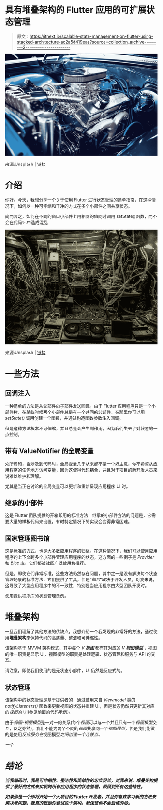 # 具有堆叠架构的 Flutter 应用的可扩展状态管理

> 原文：<https://itnext.io/scalable-state-management-on-flutter-using-stacked-architecture-ac2a5d419eaa?source=collection_archive---------2----------------------->

![](img/0f000fe8bb0ebe66792986cf886983b8.png)

来源:Unsplash | [链接](https://unsplash.com/photos/VurHDpO4VYI)

# 介绍

你好。今天，我想分享一个关于使用 Flutter 进行状态管理的简单指南，在这种情况下，如何以一种可伸缩和干净的方式在多个小部件之间共享状态。

简而言之，如何在不同的窗口小部件上用相同的值同时调用 setState()函数，而不会在代码✨.中造成混乱

![](img/c40a55eb02ec238deca5428b04fea065.png)

来源:Unsplash | [链接](https://unsplash.com/photos/4h0HqC3K4-c)

# 一些方法

## 回调注入

一种简单的方法是从父部件向子部件发送回调。由于 Flutter 应用程序只是一个小部件树，在某些时候两个小部件总是有一个共同的父部件，在那里你可以用 *setState()* 调用创建一个函数，并通过构造函数参数注入回调。

但是这种方法根本不可伸缩，并且总是会产生副作用，因为我们失去了对状态的一点控制。

## 带有 ValueNotifier 的全局变量

众所周知，当涉及到代码时，全局变量几乎从来都不是一个好主意，你不希望从应用程序的任何地方访问变量，因为这使得代码耦合，并且对于项目的新开发人员来说难以维护和理解。

尤其是当正在讨论的全局变量可以更新和重新呈现应用程序 UI 时。

## 继承的小部件

这是 Flutter 团队提供的开箱即用的标准方法，继承的小部件方法的问题是，它需要大量的样板代码来设置，有时特定情况下的实现会变得非常困难。

## 国家管理图书馆

这是标准的方式，也是大多数应用程序的归宿。在这种情况下，我们可以使用应用程序的上下文跨多个小部件管理应用程序的状态，这方面的一些例子是 *Provider* 和 *Bloc* 库，它们都被社区广泛使用和推荐。

但是，即使它们非常标准，这些方法仍然存在问题，其中之一是没有解决每个状态管理场景的标准方法，它们提供了工具，但是“*如何*”取决于开发人员，对我来说，这导致了大型应用程序中的不一致性，特别是当应用程序由大型团队开发时。

使用提供程序库的状态管理示例。

# 堆叠架构

一旦我们理解了其他方法的优缺点，我想介绍一个我发现的非常好的方法，通过使用**堆叠架构**来保持代码的高质量、整洁和可伸缩性。

该架构基于 MVVM 架构模式，其中每个 *V* ***视图*** 都有其对应的 *V* ***视图模型*** ，视图的唯一职责是显示 UI，视图模型的职责是处理逻辑、状态管理和服务与 API 的交互。

请注意，即使我们使用的是无状态小部件，UI 仍然是反应式的。

## 状态管理

该架构中的状态管理是基于提供者的，通过使用来自 *Viewmodel* 类的 *notifyListeners()* 函数来更新视图的状态并重建 UI，但是状态仍然只更新其对应的*视图*的 UI(参见前面的代码示例)。

由于*视图-视图模型*是一对一的关系(每个*视图*可以与一个并且只有一个*视图模型*交互，反之亦然)，我们不能为两个不同的*视图*共享同一个*视图模型*，但是我们能做的是使用*反应服务在*视图模型*之间创建一个连接点。*

*一个*

# ***结论***

***当我编码时，我是可伸缩性、整洁性和简单性的忠实粉丝，对我来说，堆叠架构提供了最好的方式来实现跨所有应用程序的状态管理，照顾到所有这些特性。***

***如果你是一个即将开始一个大项目的 Flutter 开发者，并且你喜欢学习新的方法来解决老问题，我真的鼓励你尝试这个架构。我保证你不会后悔的😄。***